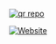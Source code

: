 <a href='https://president-md-qr-generater-b83598fb3345.herokuapp.com/' target="_blank"><img alt='qr repo' src='https://img.shields.io/badge/Scan Qr code 1-green?style=for-the-badge&logo=openv&logoColor=white'/></a>

<a href='https://president-md-ofc.vercel.app/' target="_blank"><img alt='Website' src='https://img.shields.io/badge/President-Md-Ofc-Website-white?style=for-the-badge&logo=git&logoColor=white'/></a>
